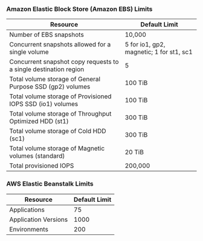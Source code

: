 ### Amazon Elastic Block Store (Amazon EBS) Limits

Resource|Default Limit
---|---
Number of EBS snapshots	|10,000
Concurrent snapshots allowed for a single volume	|5 for io1, gp2, magnetic; 1 for st1, sc1
Concurrent snapshot copy requests to a single destination region| 5
Total volume storage of General Purpose SSD (gp2) volumes	| 100 TiB
Total volume storage of Provisioned IOPS SSD (io1) volumes	| 100 TiB
Total volume storage of Throughput Optimized HDD (st1)	| 300 TiB
Total volume storage of Cold HDD (sc1)	| 300 TiB
Total volume storage of Magnetic volumes (standard)	| 20 TiB
Total provisioned IOPS	| 200,000

### AWS Elastic Beanstalk Limits
Resource|Default Limit
---|---
Applications| 75
Application Versions |	1000
Environments|	200
